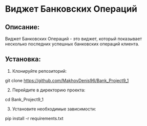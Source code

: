 # Виджет Банковских Операций

## Описание:

Виджет Банковских Операций - это виджет, который показывает несколько последних успешных банковских операций клиента.

## Установка:


1. Клонируйте репозиторий:

git clone https://github.com/MakhovDenis96/Bank_Project9_1


2. Перейдите в директорию проекта:

cd Bank_Project9_1


3. Установите необходимые зависимости:

pip install -r requirements.txt